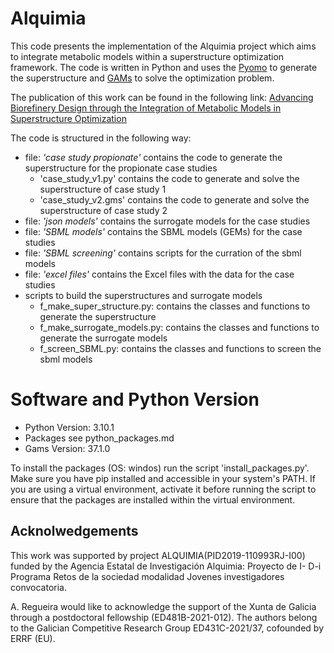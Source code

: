 # Alquimia

This code presents the implementation of the Alquimia project which aims to integrate metabolic models within a 
superstructure optimization framework. The code is written in Python and uses the [Pyomo](http://www.pyomo.org/)
to generate the superstructure and [GAMs](https://www.gams.com/) to solve the optimization problem. 

The publication of this work can be found in the following link: [Advancing Biorefinery Design through the Integration 
of Metabolic Models in Superstructure Optimization](https://www.sciencedirect.com/science/article/pii/S1369703X21002554)

The code is structured in the following way:
- file: *'case study propionate'* contains the code to generate the superstructure for the propionate case studies
  - 'case_study_v1.py' contains the code to generate and solve the superstructure of case study 1 
  - 'case_study_v2.gms' contains the code to generate and solve the superstructure of case study 2
- file: *'json models'* contains the surrogate models for the case studies
- file: *'SBML models'* contains the SBML models (GEMs) for the case studies
- file: *'SBML screening'* contains scripts for the curration of the sbml models
- file: *'excel files'* contains the Excel files with the data for the case studies
- scripts to build the superstructures and surrogate models
  - f_make_super_structure.py: contains the classes and functions to generate the superstructure
  - f_make_surrogate_models.py: contains the classes and functions to generate the surrogate models
  - f_screen_SBML.py: contains the classes and functions to screen the sbml models



# Software and Python Version

- Python Version: 3.10.1
- Packages see python_packages.md
- Gams Version: 37.1.0

To install the packages (OS: windos) run the script 'install_packages.py'.
Make sure you have pip installed and accessible in your system's PATH. If you are using a virtual environment, activate 
it before running the script to ensure that the packages are installed within the virtual environment.

## Acknolwedgements

This work was supported by project ALQUIMIA(PID2019-110993RJ-I00)
funded by the Agencia Estatal de Investigación Alquimia: Proyecto de I- D-i Programa Retos de la sociedad modalidad
Jovenes investigadores convocatoria.

A. Regueira would like to acknowledge the support of the Xunta de Galicia through a postdoctoral fellowship
(ED481B-2021-012). The authors belong to the Galician Competitive Research Group ED431C-2021/37, cofounded by ERRF (EU).